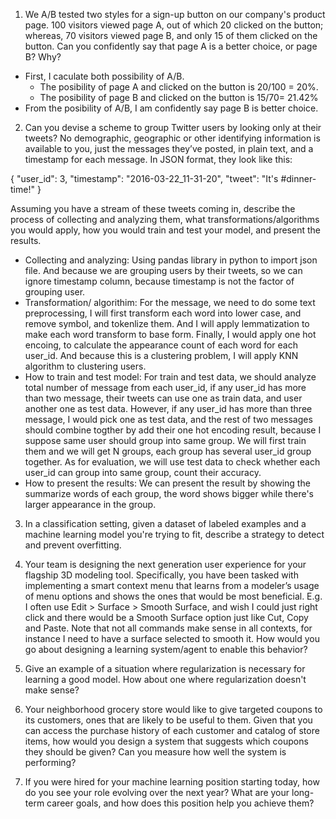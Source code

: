 1. We A/B tested two styles for a sign-up button on our company's product page. 100 visitors viewed page A, out of which 20 clicked on the button; whereas, 70 visitors viewed page B, and only 15 of them clicked on the button. Can you confidently say that page A is a better choice, or page B? Why?
* First, I caculate both possibility of A/B.
    * The posibility of page A and clicked on the button is 20/100 = 20%.
    * The posibility of page B and clicked on the button is 15/70= 21.42%
* From the posibility of A/B, I am confidently say page B is better choice.

2.  Can you devise a scheme to group Twitter users by looking only at their tweets? No demographic, geographic or other identifying information is available to you, just the messages they’ve posted, in plain text, and a timestamp for each message.
In JSON format, they look like this:

{
"user_id": 3,
"timestamp": "2016-03-22_11-31-20",
"tweet": "It's #dinner-time!"
}

Assuming you have a stream of these tweets coming in, describe the process of collecting and analyzing them, what transformations/algorithms you would apply, how you would train and test your model, and present the results.

* Collecting and analyzing: Using pandas library in python to import json file. And because we are grouping users by their tweets, so we can ignore timestamp column, because timestamp is not the factor of grouping user. 
* Transformation/ algorithim: For the message, we need to do some text preprocessing, I will first transform each word into lower case, and remove symbol, and tokenlize them. And I will apply lemmatization to make each word transform to base form. Finally, I would apply one hot encoing, to calculate the appearance count of each word for each user_id. And because this is a clustering problem, I will apply KNN algorithm to clustering users.
* How to train and test model: For train and test data, we should analyze total number of message from each user_id, if any user_id has more than two message, their tweets can use one as train data, and user another one as test data. However, if any user_id has more than three message, I would pick one as test data, and the rest of two messages should combine togther by add their one hot encoding result, because I suppose same user should group into same group. We will first train them and we will get N groups, each group has several user_id group together. As for evaluation, we will use test data to check whether each user_id can group into same group, count their accuracy.
* How to present the results: We can present the result by showing the summarize words of each group, the word shows bigger while there's larger appearance in the group. 

3. In a classification setting, given a dataset of labeled examples and a machine learning model you're trying to fit, describe a strategy to detect and prevent overfitting. 


4. Your team is designing the next generation user experience for your flagship 3D modeling tool. Specifically, you have been tasked with implementing a smart context menu that learns from a modeler’s usage of menu options and shows the ones that would be most beneficial. E.g. I often use Edit > Surface > Smooth Surface, and wish I could just right click and there would be a Smooth Surface option just like Cut, Copy and Paste. Note that not all commands make sense in all contexts, for instance I need to have a surface selected to smooth it. How would you go about designing a learning system/agent to enable this behavior?
5. Give an example of a situation where regularization is necessary for learning a good model. How about one where regularization doesn't make sense?
6. Your neighborhood grocery store would like to give targeted coupons to its customers, ones that are likely to be useful to them. Given that you can access the purchase history of each customer and catalog of store items, how would you design a system that suggests which coupons they should be given? Can you measure how well the system is performing?
7. If you were hired for your machine learning position starting today, how do you see your role evolving over the next year? What are your long-term career goals, and how does this position help you achieve them?